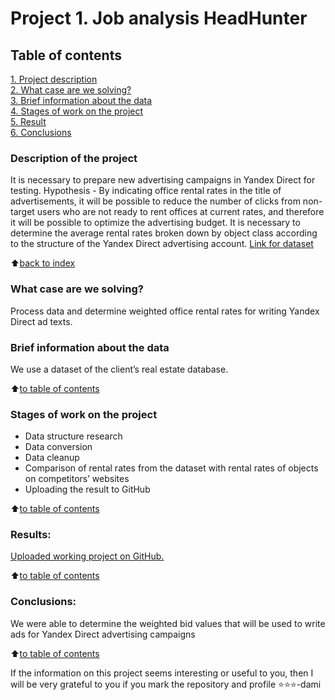 # Project 1. Job analysis HeadHunter

## Table of contents  
[1. Project description](https://github.com/SegaGLm/skill_factory_ds/blob/main/project_1/README.md#Table-of-contents)  
[2. What case are we solving?](https://github.com/SegaGLm/skill_factory_ds/blob/main/project_1/README.md#What-case-are-we-solving)  
[3. Brief information about the data](https://github.com/SegaGLm/skill_factory_ds/blob/main/project_1/README.md#Brief-information-about-the-data)  
[4. Stages of work on the project](https://github.com/SegaGLm/skill_factory_ds/blob/main/project_1/README.md#Stages-of-work-on-the-project)  
[5. Result](https://github.com/SegaGLm/skill_factory_ds/blob/main/project_1/README.md#Results)    
[6. Сonclusions](https://github.com/SegaGLm/skill_factory_ds/blob/main/project_1/README.md#Conclusions) 

### Description of the project
It is necessary to prepare new advertising campaigns in Yandex Direct for testing. Hypothesis - By indicating office rental rates in the title of advertisements, it will be possible to reduce the number of clicks from non-target users who are not ready to rent offices at current rates, and therefore it will be possible to optimize the advertising budget. It is necessary to determine the average rental rates broken down by object class according to the structure of the Yandex Direct advertising account.
[Link for dataset](https://drive.google.com/file/d/1DDWuI6d3e2ujXY94H2B6GD7Gdo2wBkzz/view?usp=sharing)

:arrow_up:[back to index](_)


### What case are we solving?    
Process data and determine weighted office rental rates for writing Yandex Direct ad texts.


### Brief information about the data
We use a dataset of the client’s real estate database.
  
:arrow_up:[to table of contents](https://github.com/SegaGLm/skill_factory_ds/blob/main/project_1/README.md#Table-of-contents)


### Stages of work on the project
- Data structure research
- Data conversion
- Data cleanup
- Comparison of rental rates from the dataset with rental rates of objects on competitors’ websites
- Uploading the result to GitHub

:arrow_up:[to table of contents](https://github.com/SegaGLm/skill_factory_ds/blob/main/project_1/README.md#Table-of-contents)


### Results:
[Uploaded working project on GitHub.](https://github.com/SegaGLm/random_projects/PVT_realty_estate_data_analysis/realty_estate_data_analysis.ipynb) 

:arrow_up:[to table of contents](https://github.com/SegaGLm/skill_factory_ds/blob/main/project_1/README.md#Table-of-contents)


### Conclusions:
We were able to determine the weighted bid values ​​that will be used to write ads for Yandex Direct advertising campaigns

:arrow_up:[to table of contents](https://github.com/SegaGLm/skill_factory_ds/blob/main/project_1/README.md#Table-of-contents)


If the information on this project seems interesting or useful to you, then I will be very grateful to you if you mark the repository and profile ⭐️⭐️⭐️-dami